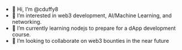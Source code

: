 - 👋 Hi, I’m @cduffy8
- 👀 I’m interested in web3 development, AI/Machine Learning, and networking.
- 🌱 I’m currently learning nodejs to prepare for a dApp development course.
- 💞️ I’m looking to collaborate on web3 bounties in the near future

<!---
cduffy8/cduffy8 is a ✨ special ✨ repository because its `README.md` (this file) appears on your GitHub profile.
You can click the Preview link to take a look at your changes.
--->
